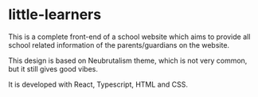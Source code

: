# little-learners
 
This is a complete front-end of a school website which aims to provide all school related information of the parents/guardians on the website.

This design is based on Neubrutalism theme, which is not very common, but it still gives good vibes.

It is developed with React, Typescript, HTML and CSS.
